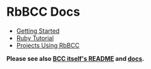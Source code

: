 # RbBCC Docs

* [Getting Started](getting_started.md)
* [Ruby Tutorial](tutorial_bcc_ruby_developer.md)
* [Projects Using RbBCC](projects_using_rbbcc.md)

**Please see also [BCC itself's README](https://github.com/iovisor/bcc/#readme) and [docs](https://github.com/iovisor/bcc/tree/master/docs).** 
